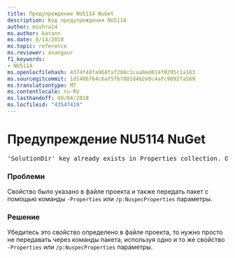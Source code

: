 ```yaml
---
title: Предупреждение NU5114 NuGet
description: Код предупреждения NU5114
author: mishra14
ms.author: karann
ms.date: 8/14/2018
ms.topic: reference
ms.reviewer: anangaur
f1_keywords:
- NU5114
ms.openlocfilehash: 4374f48fa968faf208c1caa0ed014f0295c1a183
ms.sourcegitcommit: 1d1406764c6af5fb7801d462e0c4afc9092fa569
ms.translationtype: MT
ms.contentlocale: ru-RU
ms.lasthandoff: 09/04/2018
ms.locfileid: "43547419"
---
```

# <a name="nuget-warning-nu5114"></a>Предупреждение NU5114 NuGet
<pre>'SolutionDir' key already exists in Properties collection. Overriding value.</pre>

### <a name="issue"></a>Проблеми

Свойство было указано в файле проекта и также передать пакет с помощью команды `-Properties` или `/p:NuspecProperties` параметры. 


### <a name="solution"></a>Решение

Убедитесь это свойство определено в файле проекта, то нужно просто не передавать через команды пакета, используя одно и то же свойство `-Properties` или `/p:NuspecProperties` параметры. 

